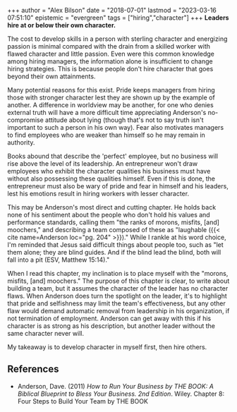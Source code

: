 +++
author = "Alex Bilson"
date = "2018-07-01"
lastmod = "2023-03-16 07:51:10"
epistemic = "evergreen"
tags = ["hiring","character"]
+++
**Leaders hire at or below their own character.**

The cost to develop skills in a person with sterling character and energizing passion is minimal compared with the drain from a skilled worker with flawed character and little passion. Even were this common knowledge among hiring managers, the information alone is insufficient to change hiring strategies. This is because people don't hire character that goes beyond their own attainments.

Many potential reasons for this exist. Pride keeps managers from hiring those with stronger character lest they are shown up by the example of another. A difference in worldview may be another, for one who denies external truth will have a more difficult time appreciating Anderson's no-compromise attitude about lying (though that's not to say truth isn't important to such a person in his own way). Fear also motivates managers to find employees who are weaker than himself so he may remain in authority.

Books abound that describe the 'perfect' employee, but no business will rise above the level of its leadership. An entrepreneur won't draw employees who exhibit the character qualities his business must have without also possessing these qualities himself. Even if this is done, the entrepreneur must also be wary of pride and fear in himself and his leaders, lest his emotions result in hiring workers with lesser character.

This may be Anderson's most direct and cutting chapter. He holds back none of his sentiment about the people who don't hold his values and performance standards, calling them "the ranks of morons, misfits, [and] moochers," and describing a team composed of these as "laughable ({{< cite name=Anderson loc="pg. 204" >}})." While I rankle at his word choice, I'm reminded that Jesus said difficult things about people too, such as "let them alone; they are blind guides. And if the blind lead the blind, both will fall into a pit (ESV, Matthew 15:14)."

When I read this chapter, my inclination is to place myself with the "morons, misfits, [and] moochers." The purpose of this chapter is clear, to write about building a team, but it assumes the character of the leader has no character flaws. When Anderson does turn the spotlight on the leader, it's to highlight that pride and selfishness may limit the team's effectiveness, but any other flaw would demand automatic removal from leadership in his organization, if not termination of employment. Anderson can get away with this if his character is as strong as his description, but another leader without the same character never will.

My takeaway is to develop character in myself first, then hire others.

## References

- Anderson, Dave. (2011) _How to Run Your Business by THE BOOK: A Biblical Blueprint to Bless Your Business. 2nd Edition_. Wiley. Chapter 8: Four Steps to Build Your Team by THE BOOK

